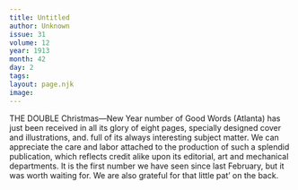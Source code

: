 ```yaml
---
title: Untitled
author: Unknown
issue: 31
volume: 12
year: 1913
month: 42
day: 2
tags:
layout: page.njk
image:
---
```

THE DOUBLE Christmas—New Year number of Good Words (Atlanta) has just been received in all its glory of eight pages, specially designed cover and illustrations, and. full of its always interesting subject matter. We can appreciate the care and labor attached to the production of such a splendid publication, which reflects credit alike upon its editorial, art and mechanical departments. It is the first number we have seen since last February, but it was worth waiting for. We are also grateful for that little pat’ on the back. 


